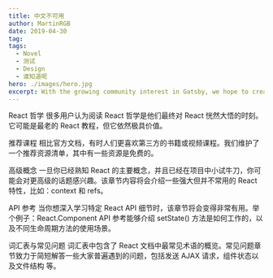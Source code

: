 ```yaml
---
title: 中文不可用
author: MartinRGB
date: 2019-04-30
tag: 
tags:
  - Novel
  - 测试
  - Design
  - 谁知道呢
hero: ./images/hero.jpg
excerpt: With the growing community interest in Gatsby, we hope to create more resources that make it easier for anyone to grasp the power of this incredible tool.
---
```


React 哲学
很多用户认为阅读 React 哲学是他们最终对 React 恍然大悟的时刻。它可能是最老的 React 教程，但它依然极具价值。

推荐课程
相比官方文档，有时人们更喜欢第三方的书籍或视频课程。我们维护了一个推荐资源清单，其中有一些资源是免费的。

高级概念
一旦你已经熟知 React 的主要概念，并且已经在项目中小试牛刀，你可能会对更高级的话题感兴趣。该章节内容将会介绍一些强大但并不常用的 React 特性，比如：context 和 refs。

API 参考
当你想深入学习特定 React API 细节时，该章节将会变得非常有用。举个例子：React.Component API 参考能够介绍 setState() 方法是如何工作的，以及不同生命周期方法的使用场景。

词汇表与常见问题
词汇表中包含了 React 文档中最常见术语的概览。常见问题章节致力于简短解答一些大家普遍遇到的问题，包括发送 AJAX 请求，组件状态以及文件结构 等。